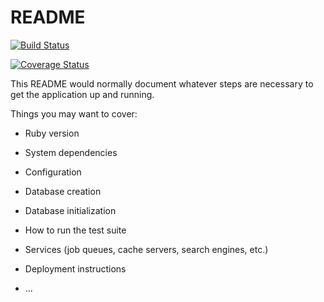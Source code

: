# README

[![Build Status](https://travis-ci.org/coder2000/lms.svg?branch=master)](https://travis-ci.org/coder2000/lms)

[![Coverage Status](https://coveralls.io/repos/github/coder2000/lms/badge.svg?branch=master)](https://coveralls.io/github/coder2000/lms?branch=master)

This README would normally document whatever steps are necessary to get the
application up and running.

Things you may want to cover:

* Ruby version

* System dependencies

* Configuration

* Database creation

* Database initialization

* How to run the test suite

* Services (job queues, cache servers, search engines, etc.)

* Deployment instructions

* ...
